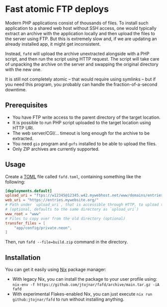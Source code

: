 # Fast atomic FTP deploys

Modern PHP applications consist of thousands of files. To install such application to a shared web host without SSH access, one would typically extract an archive with the application locally and then upload the files to the server using FTP. But this is extremely slow and, if we are updating an already installed app, it might get inconsistent.

Instead, `fafd` will upload the archive unextracted alongside with a PHP script, and then run the script using HTTP request. The script will take care of unpacking the archive on the server and swapping the original directory with the new one.

It is still not completely atomic – that would require using symlinks – but if you need this program, you probably can handle the fraction-of-a-second downtime.

## Prerequisites

- You have FTP write access to the parent directory of the target location.
- It is possible to run PHP script uploaded to the target location using HTTP URI.
- The web server/CGI/… timeout is long enough for the archive to be extracted.
- You need `gio` program and `gvfs` installed to be able to upload the files.
- Only ZIP archives are currently supported.

## Usage

Create a [TOML](https://toml.io/en/) file called `fafd.toml`, containing something like the following:

```toml
[deployments.default]
upload_uri = "ftps://w12345@12345.w42.mywebhost.net/www/domains/entries.mywebsite.org/"
web_uri = "https://entries.mywebsite.org/"
# Path under `upload_uri`, that is accessible through HTTP, to upload the script to.
# (optional, defaults to the same directory as `upload_uri`)
www_root = "www"
# Files to copy over from the old directory (optional)
transfer_files = [
    "app/config/private.neon",
]
```

Then, run `fafd --file=build.zip` command in the directory.

## Installation

You can get it easily using [Nix](https://nixos.org/) package manager:

- With legacy Nix, you can install the package to your user profile using: `nix-env -f https://github.com/jtojnar/fafd/archive/main.tar.gz -iA fafd`
- With experimental Flakes-enabled Nix, you can just execute `nix run github:jtojnar/fafd` to run without installing anything.
